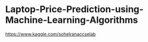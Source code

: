 # Laptop-Price-Prediction-using-Machine-Learning-Algorithms
https://www.kaggle.com/sohelranaccselab
